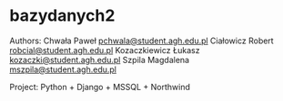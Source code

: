 # bazydanych2
Authors:
Chwała Paweł <pchwala@student.agh.edu.pl>
Ciałowicz Robert <robcial@student.agh.edu.pl>
Kozaczkiewicz Łukasz <kozaczki@student.agh.edu.pl>
Szpila Magdalena <mszpila@student.agh.edu.pl>

Project:
Python + Django + MSSQL + Northwind